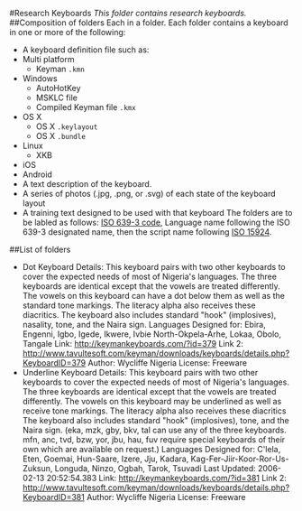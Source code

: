 #Research Keyboards
_This folder contains research keyboards._
##Composition of folders
Each in a folder. Each folder contains a keyboard in one or more of the following:
* A keyboard definition file such as:
 * Multi platform
   * Keyman ```.kmn```
 * Windows
    * AutoHotKey
    * MSKLC file
    * Compiled Keyman file `.kmx`
 * OS X
    * OS X ```.keylayout```
    * OS X ```.bundle```
 * Linux
    * XKB
 * iOS
 * Android
* A text description of the keyboard.
* A series of photos (.jpg, .png, or .svg) of each state of the keyboard layout
* A training text designed to be used with that keyboard
The folders are to be labled as follows: [ISO 639-3 code](http://www-01.sil.org/iso639-3), Language name following the ISO 639-3 designated name, then the script name following [ISO 15924](http://unicode.org/iso15924/iso15924-codes.html).

##List of folders
* Dot
Keyboard Details: This keyboard pairs with two other keyboards to cover the expected needs of most of Nigeria's languages. The three keyboards are identical except that the vowels are treated differently. The vowels on this keyboard can have a dot below them as well as the standard tone markings. The literacy alpha also receives these diacritics. The keyboard also includes standard "hook" (implosives), nasality, tone, and the Naira sign.
Languages Designed for: Ebira, Engenni, Igbo, Igede, Ikwere, Ivbie North-Okpela-Arhe, Lokaa, Obolo, Tangale
Link: http://keymankeyboards.com/?id=379
Link 2: http://www.tavultesoft.com/keyman/downloads/keyboards/details.php?KeyboardID=379
Author:	Wycliffe Nigeria
License: Freeware
* Underline
Keyboard Details: This keyboard pairs with two other keyboards to cover the expected needs of most of Nigeria's languages. The three keyboards are identical except that the vowels are treated differently. The vowels on this keyboard may be underlined as well as receive tone markings. The literacy alpha also receives these diacritics The keyboard also includes standard "hook" (implosives), tone, and the Naira sign. (eka, mzk, gby, bkv, tal can use any of the three keyboards. mfn, anc, tvd, bzw, yor, jbu, hau, fuv require special keyboards of their own which are available on request.)
Languages Designed for: C'lela, Eten, Goemai, Hun-Saare, Izere, Jju, Kadara, Kag-Fer-Jiir-Koor-Ror-Us-Zuksun, Longuda, Ninzo, Ogbah, Tarok, Tsuvadi
Last Updated:	2006-02-13 20:52:54.383
Link: http://keymankeyboards.com/?id=381
Link 2: http://www.tavultesoft.com/keyman/downloads/keyboards/details.php?KeyboardID=381
Author:	Wycliffe Nigeria
License: Freeware
